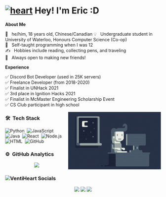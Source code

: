 # <a href="https://emoji.gg/emoji/6949-gawrgurawavebackgroundless"><img src="https://cdn.discordapp.com/emojis/875552439556780083.png?size=240&quality=lossless" width="32px" height="32px" alt="heart"></a> Hey! I'm Eric :D

**About Me**

👥 &nbsp; he/him, 18 years old, Chinese/Canadian
💡 &nbsp; Undergraduate student in University of Waterloo, Honours Computer Science (Co-op)\
🌱 &nbsp; Self-taught programming when I was 12\
✍️ &nbsp; Hobbies include reading, collecting pens, and traveling\
💬 &nbsp; Always open to making new friends!

**Experience**

✅ Discord Bot Developer (used in 25K servers)\
✅ Freelance Developer (from 2018-2020)\
✅ Finalist in UNHack 2021\
✅ 3rd place in Ignition Hacks 2021\
✅ Finalist in McMaster Engineering Scholarship Event\
✅ CS Club participant in high school


<img alt="Night Coding" src="https://raw.githubusercontent.com/AVS1508/AVS1508/master/assets/Night-Coding.gif" align="right"/>

### 🛠 &nbsp;Tech Stack

![Python](https://img.shields.io/badge/-Python-05122A?style=flat&logo=python)&nbsp;
![JavaScript](https://img.shields.io/badge/-JavaScript-05122A?style=flat&logo=javascript)&nbsp;
![Java](https://img.shields.io/badge/-Java-05122A?style=flat&logo=Java&logoColor=FFA518)&nbsp;
![React](https://img.shields.io/badge/-React-05122A?style=flat&logo=react)&nbsp;
![Node.js](https://img.shields.io/badge/-Node.js-05122A?style=flat&logo=node.js)&nbsp;
![HTML](https://img.shields.io/badge/-HTML-05122A?style=flat&logo=HTML5)&nbsp;
![GitHub](https://img.shields.io/badge/-GitHub-05122A?style=flat&logo=github)&nbsp;

### ⚙️ &nbsp;GitHub Analytics

<p align="center">
<a href="https://github.com/itzbananauwu">
<img height="180em" src="https://github-readme-stats-eight-theta.vercel.app/api?username=itzbananauwu&show_icons=true&theme=algolia&include_all_commits=true&count_private=true"/>
</a>
</p>

### <a><img src="https://cdn.discordapp.com/emojis/842204546523463700.png?size=128" width="24px" height="24px" alt="VentiHeart"></a> Socials

<p align="center">
<a href="https://www.linkedin.com/in/eric-kang-7052bb121/"><img src="24"/></a>
<a href="https://twitter.com/itzbananauwu"><img src="https://cdn.discordapp.com/attachments/520734295112024064/1017058389911670834/Linkedin-logo-on-transparent--background-PNG.png"/></a>
<a href="mailto:kang.eric.hi@gmail.com"><img src="https://img.shields.io/badge/-avsingh@umass.edu-D14836?style=flat&logo=Gmail&logoColor=white"/></a>
</p>
